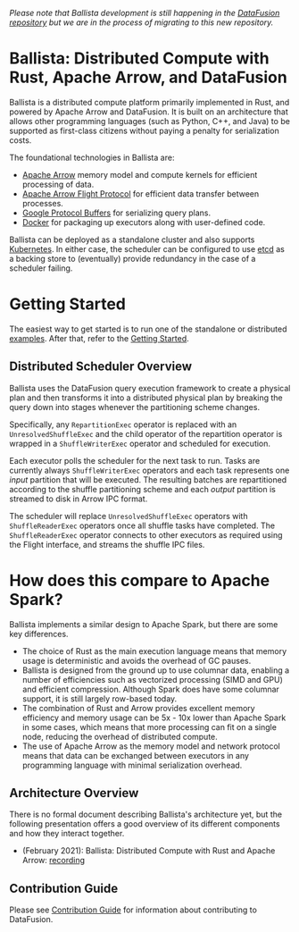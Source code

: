 <!---
  Licensed to the Apache Software Foundation (ASF) under one
  or more contributor license agreements.  See the NOTICE file
  distributed with this work for additional information
  regarding copyright ownership.  The ASF licenses this file
  to you under the Apache License, Version 2.0 (the
  "License"); you may not use this file except in compliance
  with the License.  You may obtain a copy of the License at

    http://www.apache.org/licenses/LICENSE-2.0

  Unless required by applicable law or agreed to in writing,
  software distributed under the License is distributed on an
  "AS IS" BASIS, WITHOUT WARRANTIES OR CONDITIONS OF ANY
  KIND, either express or implied.  See the License for the
  specific language governing permissions and limitations
  under the License.
-->

_Please note that Ballista development is still happening in the
[DataFusion repository](https://github.com/apache/arrow-datafusion) but we are in the
process of migrating to this new repository._

# Ballista: Distributed Compute with Rust, Apache Arrow, and DataFusion

Ballista is a distributed compute platform primarily implemented in Rust, and powered by Apache Arrow and
DataFusion. It is built on an architecture that allows other programming languages (such as Python, C++, and
Java) to be supported as first-class citizens without paying a penalty for serialization costs.

The foundational technologies in Ballista are:

- [Apache Arrow](https://arrow.apache.org/) memory model and compute kernels for efficient processing of data.
- [Apache Arrow Flight Protocol](https://arrow.apache.org/blog/2019/10/13/introducing-arrow-flight/) for efficient
  data transfer between processes.
- [Google Protocol Buffers](https://developers.google.com/protocol-buffers) for serializing query plans.
- [Docker](https://www.docker.com/) for packaging up executors along with user-defined code.

Ballista can be deployed as a standalone cluster and also supports [Kubernetes](https://kubernetes.io/). In either
case, the scheduler can be configured to use [etcd](https://etcd.io/) as a backing store to (eventually) provide
redundancy in the case of a scheduler failing.

# Getting Started

The easiest way to get started is to run one of the standalone or distributed [examples](./examples/README.md). After 
that, refer to the [Getting Started](ballista/rust/client/README.md).

## Distributed Scheduler Overview

Ballista uses the DataFusion query execution framework to create a physical plan and then transforms it into a
distributed physical plan by breaking the query down into stages whenever the partitioning scheme changes.

Specifically, any `RepartitionExec` operator is replaced with an `UnresolvedShuffleExec` and the child operator
of the repartition operator is wrapped in a `ShuffleWriterExec` operator and scheduled for execution.

Each executor polls the scheduler for the next task to run. Tasks are currently always `ShuffleWriterExec` operators
and each task represents one _input_ partition that will be executed. The resulting batches are repartitioned
according to the shuffle partitioning scheme and each _output_ partition is streamed to disk in Arrow IPC format.

The scheduler will replace `UnresolvedShuffleExec` operators with `ShuffleReaderExec` operators once all shuffle
tasks have completed. The `ShuffleReaderExec` operator connects to other executors as required using the Flight
interface, and streams the shuffle IPC files.

# How does this compare to Apache Spark?

Ballista implements a similar design to Apache Spark, but there are some key differences.

- The choice of Rust as the main execution language means that memory usage is deterministic and avoids the overhead of
  GC pauses.
- Ballista is designed from the ground up to use columnar data, enabling a number of efficiencies such as vectorized
  processing (SIMD and GPU) and efficient compression. Although Spark does have some columnar support, it is still
  largely row-based today.
- The combination of Rust and Arrow provides excellent memory efficiency and memory usage can be 5x - 10x lower than
  Apache Spark in some cases, which means that more processing can fit on a single node, reducing the overhead of
  distributed compute.
- The use of Apache Arrow as the memory model and network protocol means that data can be exchanged between executors
  in any programming language with minimal serialization overhead.

## Architecture Overview

There is no formal document describing Ballista's architecture yet, but the following presentation offers a good overview of its different components and how they interact together.

- (February 2021): Ballista: Distributed Compute with Rust and Apache Arrow: [recording](https://www.youtube.com/watch?v=ZZHQaOap9pQ)

## Contribution Guide

Please see [Contribution Guide](CONTRIBUTING.md) for information about contributing to DataFusion.
